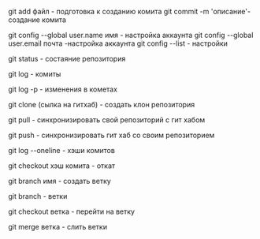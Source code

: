  git add файл -  подготовка к созданию комита
 git commit -m 'описание'- создание комита
 
 git config --global user.name имя - настройка аккаунта
 git config --global user.email  почта -настройка аккаунта
 git config --list - настройки

 git status - состаяние репозитория

 git log - комиты
  
 git log -p - изменения в кометах

git clone (сылка на гитхаб) - создать клон репозитория

git pull - синхронизировать свой репозиторий с гит хабом

git push - синхронизировать гит хаб со своим репозиторием

git log --oneline - хэши комитов

git checkout хэш комита - откат 

git branch имя - создать ветку

git branch - ветки

git checkout ветка - перейти на ветку

git merge ветка - слить ветки
